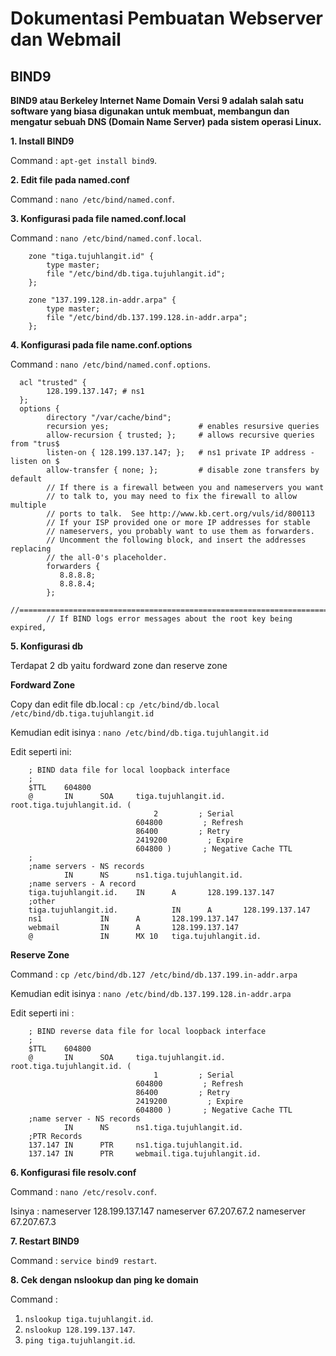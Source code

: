# Dokumentasi Pembuatan Webserver dan Webmail

## BIND9
**BIND9 atau Berkeley Internet Name Domain Versi 9 adalah salah satu software yang biasa digunakan untuk membuat, membangun dan mengatur sebuah DNS (Domain Name Server) pada sistem operasi Linux.** 

**1. Install BIND9**

Command : `apt-get install bind9`.

**2. Edit file pada named.conf**

Command : `nano /etc/bind/named.conf`.

**3. Konfigurasi pada file named.conf.local**

Command : `nano /etc/bind/named.conf.local`.
        
        zone "tiga.tujuhlangit.id" {
            type master;
            file "/etc/bind/db.tiga.tujuhlangit.id";
        };

        zone "137.199.128.in-addr.arpa" {
            type master;
            file "/etc/bind/db.137.199.128.in-addr.arpa";
        }; 
        
**4. Konfigurasi pada file name.conf.options**

Command : `nano /etc/bind/named.conf.options`.
  
      acl "trusted" {
            128.199.137.147; # ns1
      };
      options {
            directory "/var/cache/bind";
            recursion yes;                    # enables resursive queries
            allow-recursion { trusted; };     # allows recursive queries from "trus$
            listen-on { 128.199.137.147; };   # ns1 private IP address - listen on $
            allow-transfer { none; };         # disable zone transfers by default
            // If there is a firewall between you and nameservers you want
            // to talk to, you may need to fix the firewall to allow multiple
            // ports to talk.  See http://www.kb.cert.org/vuls/id/800113
            // If your ISP provided one or more IP addresses for stable
            // nameservers, you probably want to use them as forwarders.
            // Uncomment the following block, and insert the addresses replacing
            // the all-0's placeholder.
            forwarders {
               8.8.8.8;
               8.8.8.4;
            };
            //=====================================================================$
            // If BIND logs error messages about the root key being expired,

**5. Konfigurasi db**

Terdapat 2 db yaitu fordward zone dan reserve zone

**Fordward Zone**
   
Copy dan edit file db.local : `cp /etc/bind/db.local /etc/bind/db.tiga.tujuhlangit.id`

Kemudian edit isinya : `nano /etc/bind/db.tiga.tujuhlangit.id`
   
Edit seperti ini:

        ; BIND data file for local loopback interface
        ;
        $TTL    604800
        @       IN      SOA     tiga.tujuhlangit.id. root.tiga.tujuhlangit.id. (
                                    2         ; Serial
                                604800         ; Refresh
                                86400         ; Retry
                                2419200         ; Expire
                                604800 )       ; Negative Cache TTL
        ;
        ;name servers - NS records
                IN      NS      ns1.tiga.tujuhlangit.id.
        ;name servers - A record
        tiga.tujuhlangit.id.    IN      A       128.199.137.147
        ;other
        tiga.tujuhlangit.id.            IN      A       128.199.137.147
        ns1             IN      A       128.199.137.147
        webmail         IN      A       128.199.137.147
        @               IN      MX 10   tiga.tujuhlangit.id.


**Reserve Zone**

Command : `cp /etc/bind/db.127 /etc/bind/db.137.199.in-addr.arpa`

Kemudian edit isinya : `nano /etc/bind/db.137.199.128.in-addr.arpa`

Edit seperti ini :

        ; BIND reverse data file for local loopback interface
        ;
        $TTL    604800
        @       IN      SOA     tiga.tujuhlangit.id. root.tiga.tujuhlangit.id. (
                                    1         ; Serial
                                604800         ; Refresh
                                86400         ; Retry
                                2419200         ; Expire
                                604800 )       ; Negative Cache TTL
        ;name server - NS records
                IN      NS      ns1.tiga.tujuhlangit.id.
        ;PTR Records
        137.147 IN      PTR     ns1.tiga.tujuhlangit.id.
        137.147 IN      PTR     webmail.tiga.tujuhlangit.id.

**6. Konfigurasi file resolv.conf**

Command : `nano /etc/resolv.conf`.

Isinya :
    nameserver 128.199.137.147
    nameserver 67.207.67.2
    nameserver 67.207.67.3
    
**7. Restart BIND9**

Command : `service bind9 restart`.

**8. Cek dengan nslookup dan ping ke domain**

Command :
1. `nslookup tiga.tujuhlangit.id`.
2. `nslookup 128.199.137.147`.
3. `ping tiga.tujuhlangit.id`.
    


   
